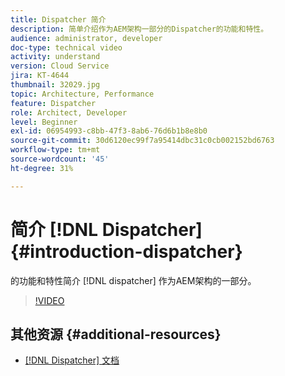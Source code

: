 ```yaml
---
title: Dispatcher 简介
description: 简单介绍作为AEM架构一部分的Dispatcher的功能和特性。
audience: administrator, developer
doc-type: technical video
activity: understand
version: Cloud Service
jira: KT-4644
thumbnail: 32029.jpg
topic: Architecture, Performance
feature: Dispatcher
role: Architect, Developer
level: Beginner
exl-id: 06954993-c8bb-47f3-8ab6-76d6b1b8e8b0
source-git-commit: 30d6120ec99f7a95414dbc31c0cb002152bd6763
workflow-type: tm+mt
source-wordcount: '45'
ht-degree: 31%

---
```


# 简介 [!DNL Dispatcher] {#introduction-dispatcher}

的功能和特性简介 [!DNL dispatcher] 作为AEM架构的一部分。

>[!VIDEO](https://video.tv.adobe.com/v/32029?quality=12&learn=on)

## 其他资源 {#additional-resources}

* [[!DNL Dispatcher] 文档](https://experienceleague.adobe.com/docs/experience-manager-dispatcher/using/dispatcher.html)
